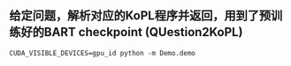 ## 给定问题，解析对应的KoPL程序并返回，用到了预训练好的BART checkpoint (QUestion2KoPL)

```
CUDA_VISIBLE_DEVICES=gpu_id python -m Demo.demo
```